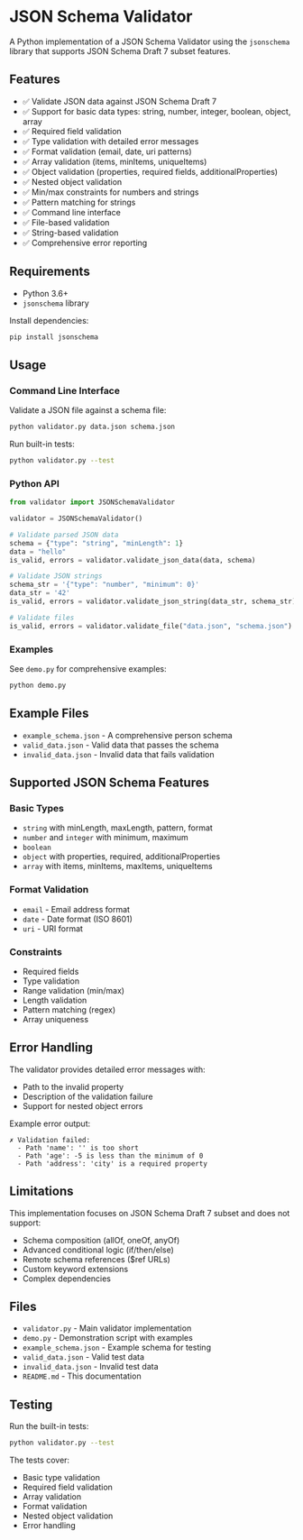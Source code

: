# JSON Schema Validator

A Python implementation of a JSON Schema Validator using the `jsonschema` library that supports JSON Schema Draft 7 subset features.

## Features

- ✅ Validate JSON data against JSON Schema Draft 7
- ✅ Support for basic data types: string, number, integer, boolean, object, array
- ✅ Required field validation
- ✅ Type validation with detailed error messages
- ✅ Format validation (email, date, uri patterns)
- ✅ Array validation (items, minItems, uniqueItems)
- ✅ Object validation (properties, required fields, additionalProperties)
- ✅ Nested object validation
- ✅ Min/max constraints for numbers and strings
- ✅ Pattern matching for strings
- ✅ Command line interface
- ✅ File-based validation
- ✅ String-based validation
- ✅ Comprehensive error reporting

## Requirements

- Python 3.6+
- `jsonschema` library

Install dependencies:
```bash
pip install jsonschema
```

## Usage

### Command Line Interface

Validate a JSON file against a schema file:
```bash
python validator.py data.json schema.json
```

Run built-in tests:
```bash
python validator.py --test
```

### Python API

```python
from validator import JSONSchemaValidator

validator = JSONSchemaValidator()

# Validate parsed JSON data
schema = {"type": "string", "minLength": 1}
data = "hello"
is_valid, errors = validator.validate_json_data(data, schema)

# Validate JSON strings
schema_str = '{"type": "number", "minimum": 0}'
data_str = '42'
is_valid, errors = validator.validate_json_string(data_str, schema_str)

# Validate files
is_valid, errors = validator.validate_file("data.json", "schema.json")
```

### Examples

See `demo.py` for comprehensive examples:
```bash
python demo.py
```

## Example Files

- `example_schema.json` - A comprehensive person schema
- `valid_data.json` - Valid data that passes the schema
- `invalid_data.json` - Invalid data that fails validation

## Supported JSON Schema Features

### Basic Types
- `string` with minLength, maxLength, pattern, format
- `number` and `integer` with minimum, maximum
- `boolean`
- `object` with properties, required, additionalProperties
- `array` with items, minItems, maxItems, uniqueItems

### Format Validation
- `email` - Email address format
- `date` - Date format (ISO 8601)
- `uri` - URI format

### Constraints
- Required fields
- Type validation
- Range validation (min/max)
- Length validation
- Pattern matching (regex)
- Array uniqueness

## Error Handling

The validator provides detailed error messages with:
- Path to the invalid property
- Description of the validation failure
- Support for nested object errors

Example error output:
```
✗ Validation failed:
  - Path 'name': '' is too short
  - Path 'age': -5 is less than the minimum of 0
  - Path 'address': 'city' is a required property
```

## Limitations

This implementation focuses on JSON Schema Draft 7 subset and does not support:
- Schema composition (allOf, oneOf, anyOf)
- Advanced conditional logic (if/then/else)
- Remote schema references ($ref URLs)
- Custom keyword extensions
- Complex dependencies

## Files

- `validator.py` - Main validator implementation
- `demo.py` - Demonstration script with examples
- `example_schema.json` - Example schema for testing
- `valid_data.json` - Valid test data
- `invalid_data.json` - Invalid test data
- `README.md` - This documentation

## Testing

Run the built-in tests:
```bash
python validator.py --test
```

The tests cover:
- Basic type validation
- Required field validation
- Array validation
- Format validation
- Nested object validation
- Error handling
